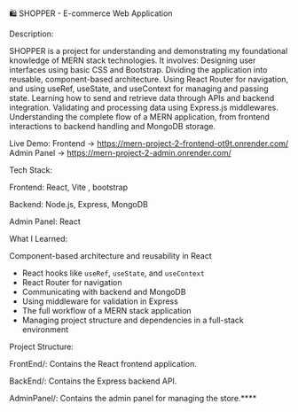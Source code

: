 🛍️ SHOPPER - E-commerce Web Application

Description:

 SHOPPER is a project for understanding and demonstrating my foundational knowledge of MERN stack technologies. It involves:
 Designing user interfaces using basic CSS and Bootstrap.
 Dividing the application into reusable, component-based architecture.
 Using React Router for navigation, and using useRef, useState, and useContext for managing and passing state.
 Learning how to send and retrieve data through APIs and backend integration.
 Validating and processing data using Express.js middlewares.
 Understanding the complete flow of a MERN application, from frontend interactions to backend handling and MongoDB storage.

Live Demo:
 Frontend -> https://mern-project-2-frontend-ot9t.onrender.com/             
 Admin Panel -> https://mern-project-2-admin.onrender.com/

Tech Stack:

 Frontend: React, Vite , bootstrap 
 
 Backend: Node.js, Express, MongoDB
 
 Admin Panel: React

What I Learned:

Component-based architecture and reusability in React
* React hooks like `useRef`, `useState`, and `useContext`
* React Router for navigation
* Communicating with backend and MongoDB
* Using middleware for validation in Express
* The full workflow of a MERN stack application
* Managing project structure and dependencies in a full-stack environment


Project Structure:

 FrontEnd/: Contains the React frontend application.

 BackEnd/: Contains the Express backend API.

 AdminPanel/: Contains the admin panel for managing the store.****
